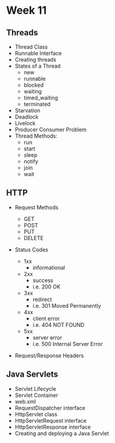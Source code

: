 # Week 11 

## Threads
- Thread Class
- Runnable Interface
- Creating threads
- States of a Thread
    - new 
    - runnable 
    - blocked 
    - waiting 
    - timed_waiting 
    - terminated
- Starvation
- Deadlock
- Livelock
- Producer Consumer Problem
- Thread Methods:
    - run
    - start
    - sleep 
    - notify 
    - join
    - wait


## HTTP
- Request Methods
    - GET
    - POST
    - PUT 
    - DELETE
- Status Codes
    - 1xx
        - informational
    - 2xx
        - success
        - i.e. 200 OK 
    - 3xx 
        - redirect 
        - i.e. 301 Moved Permanently
    - 4xx
        - client error
        - i.e. 404 NOT FOUND
    - 5xx 
        - server error
        - i.e. 500 Internal Server Error 

- Request/Response Headers 

## Java Servlets
- Servlet Lifecycle
- Servlet Container
- web.xml
- RequestDispatcher interface
- HttpServlet class
- HttpServletRequest interface
- HttpServletResponse interface
- Creating and deploying a Java Servlet 

